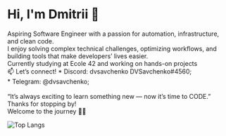 ### <h1 align="left">Hi, I'm Dmitrii 👋</h1>

<p align="left">
Aspiring Software Engineer with a passion for automation, infrastructure, and clean code.<br>
I enjoy solving complex technical challenges, optimizing workflows, and building tools that make developers’ lives easier.<br>
Currently studying at Ecole 42 and working on hands-on projects<br>
📫 Let’s connect!
* Discord: dvsavchenko DVSavchenko#4560;<br>  
* Telegram: @dvsavchenko;<br>
<br>
“It’s always exciting to learn something new — now it’s time to CODE.”<br>
Thanks for stopping by!<br>
Welcome to the journey 👨‍💻<br>
</p>

![Top Langs](https://github-readme-stats.vercel.app/api/top-langs/?username=savchenkodv&layout=compact)
